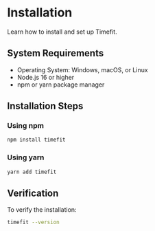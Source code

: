 # Installation

Learn how to install and set up Timefit.

## System Requirements

- Operating System: Windows, macOS, or Linux
- Node.js 16 or higher
- npm or yarn package manager

## Installation Steps

### Using npm

```bash
npm install timefit
```

### Using yarn

```bash
yarn add timefit
```

## Verification

To verify the installation:

```bash
timefit --version
``` 